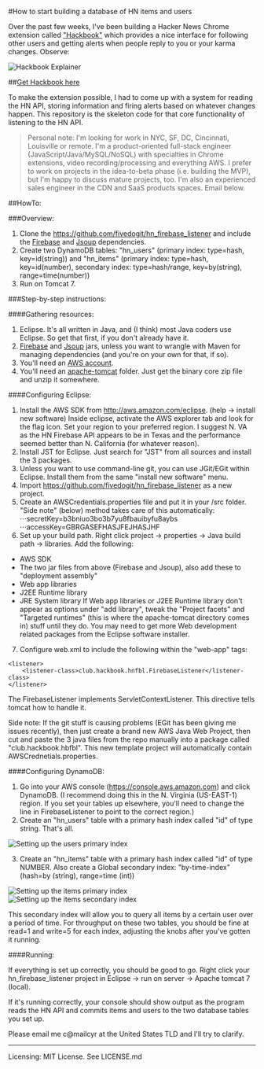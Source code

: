 #How to start building a database of HN items and users

Over the past few weeks, I've been building a Hacker News Chrome extension called ["Hackbook"](https://chrome.google.com/webstore/detail/hackbook/logdfcelflpgcbfebibbeajmhpofckjh/) which provides a nice interface for following other users and getting alerts when people reply to you or your karma changes. Observe:

![Hackbook Explainer](https://s3.amazonaws.com/cyrus-general/main_explainer.png)

##[Get Hackbook here](https://chrome.google.com/webstore/detail/hackbook/logdfcelflpgcbfebibbeajmhpofckjh) 

To make the extension possible, I had to come up with a system for reading the HN API, storing information and firing alerts based on whatever changes happen. This repository is the skeleton code for that core functionality of listening to the HN API.

>Personal note: I'm looking for work in NYC, SF, DC, Cincinnati, Louisville or remote. I'm a product-oriented full-stack engineer (JavaScript/Java/MySQL/NoSQL) with specialties in Chrome extensions, video recording/processing and everything AWS. I prefer to work on projects in the idea-to-beta phase (i.e. building the MVP), but I'm happy to discuss mature projects, too. I'm also an experienced sales engineer in the CDN and SaaS products spaces. Email below. 

##HowTo:

###Overview:

1. Clone the https://github.com/fivedogit/hn_firebase_listener and include the [Firebase](https://www.firebase.com/docs/android/) and [Jsoup](http://jsoup.org/download) dependencies.
2. Create two DynamoDB tables: "hn_users" (primary index: type=hash, key=id(string)) and "hn_items" (primary index: type=hash, key=id(number), secondary index: type=hash/range, key=by(string), range=time(number)) 
3. Run on Tomcat 7.

###Step-by-step instructions:

####Gathering resources:

1. Eclipse. It's all written in Java, and (I think) most Java coders use Eclipse. So get that first, if you don't already have it.
2. [Firebase](https://www.firebase.com/docs/android/) and [Jsoup](http://jsoup.org/download) jars, unless you want to wrangle with Maven for managing dependencies (and you're on your own for that, if so).
3. You'll need an [AWS account](http://aws.amazon.com/). 
4. You'll need an [apache-tomcat](http://tomcat.apache.org/download-70.cgi) folder. Just get the binary core zip file and unzip it somewhere.

####Configuring Eclipse:

1. Install the AWS SDK from http://aws.amazon.com/eclipse. (help -> install new software) Inside eclipse, activate the AWS explorer tab and look for the flag icon. Set your region to your preferred region. I suggest N. VA as the HN Firebase API appears to be in Texas and the performance seemed better than N. California (for whatever reason).
2. Install JST for Eclipse. Just search for "JST" from all sources and install the 3 packages.
3. Unless you want to use command-line git, you can use JGit/EGit within Eclipse. Install them from the same "install new software" menu.
4. Import https://github.com/fivedogit/hn_firebase_listener as a new project. 
5. Create an AWSCredentials.properties file and put it in your /src folder. "Side note" (below) method takes care of this automatically:
⋅⋅⋅secretKey=b3bniuo3bo3b7yu8fbauibyfu8aybs  
⋅⋅⋅accessKey=GBRGASEFHASJFEJHASJHF
6. Set up your build path. Right click project -> properties -> Java build path -> libraries. Add the following:
- AWS SDK
- The two jar files from above (Firebase and Jsoup), also add these to "deployment assembly"
- Web app libraries
- J2EE Runtime library
- JRE System library
If Web app libraries or J2EE Runtime library don't appear as options under "add library", tweak the "Project facets" and "Targeted runtimes" (this is where the apache-tomcat directory comes in) stuff until they do. You may need to get more Web development related packages from the Eclipse software installer.  
7. Configure web.xml to include the following within the "web-app" tags:
```
<listener>
    <listener-class>club.hackbook.hnfbl.FirebaseListener</listener-class>
</listener>
```
The FirebaseListener implements ServletContextListener. This directive tells tomcat how to handle it.

Side note: If the git stuff is causing problems (EGit has been giving me issues recently), then just create a brand new AWS Java Web Project, then cut and paste the 3 java files from the repo manually into a package called "club.hackbook.hbfbl". This new template project will automatically contain AWSCrednetials.properties.

####Configuring DynamoDB:

1. Go into your AWS console (https://console.aws.amazon.com) and click DynamoDB. (I recommend doing this in the N. Virginia (US-EAST-1) region. If you set your tables up elsewhere, you'll need to change the line in FirebaseListener to point to the correct region.)
2. Create an "hn_users" table with a primary hash index called "id" of type string. That's all. 

![Setting up the users primary index](https://s3.amazonaws.com/cyrus-general/users_primary_index.png)

3. Create an "hn_items" table with a primary hash index called "id" of type NUMBER. Also create a Global secondary index: "by-time-index" (hash=by (string), range=time (int))

![Setting up the items primary index](https://s3.amazonaws.com/cyrus-general/items_primary_index.png)
![Setting up the items secondary index](https://s3.amazonaws.com/cyrus-general/items_secondary_index.png)

This secondary index will allow you to query all items by a certain user over a period of time. For throughput on these two tables, you should be fine at read=1 and write=5 for each index, adjusting the knobs after you've gotten it running.

####Running:

If everything is set up correctly, you should be good to go. Right click your hn_firebase_listener project in Eclipse -> run on server -> Apache tomcat 7 (local). 

If it's running correctly, your console should show output as the program reads the HN API and commits items and users to the two database tables you set up.

Please email me c@mailcyr at the United States TLD and I'll try to clarify.

---------------

Licensing: MIT License. See LICENSE.md